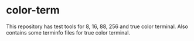 # color-term
This repository has test tools for 8, 16, 88, 256 and true color terminal. Also contains some terminfo files for true color terminal.
